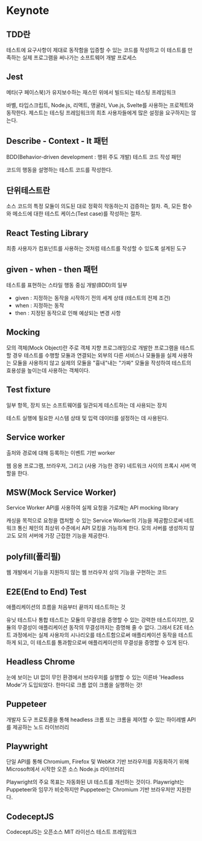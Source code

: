 # Keynote

## TDD란

테스트에 요구사항이 제대로 동작함을 입증할 수 있는 코드를 작성하고 이 테스트를 만족하는 실제 프로그램을 써나가는 소프트웨어 개발 프로세스

## Jest

메타(구 페이스북)가 유지보수하는 재스민 위에서 빌드되는 테스팅 프레임워크

바벨, 타입스크립트, Node.js, 리액트, 앵귤러, Vue.js, Svelte를 사용하는 프로젝트와 동작한다. 제스트는 테스팅 프레임워크의 최초 사용자들에게 많은 설정을 요구하지는 않는다.

## Describe - Context - It 패턴

BDD(Behavior-driven development : 행위 주도 개발) 테스트 코드 작성 패턴

코드의 행동을 설명하는 테스트 코드를 작성한다.

## 단위테스트란

소스 코드의 특정 모듈이 의도된 대로 정확히 작동하는지 검증하는 절차. 즉, 모든 함수와 메소드에 대한 테스트 케이스(Test case)를 작성하는 절차.

## React Testing Library

최종 사용자가 컴포넌트를 사용하는 것처럼 테스트를 작성할 수 있도록 설계된 도구

## given - when - then 패턴

테스트를 표현하는 스타일
행동 중심 개발(BDD)의 일부

- given : 지정하는 동작을 시작하기 전의 세계 상태 (테스트의 전제  조건)
- when : 지정하는 동작
- then : 지정된 동작으로 인해 예상되는 변경 사항

## Mocking

모의 객체(Mock Object)란 주로 객체 지향 프로그래밍으로 개발한 프로그램을 테스트 할 경우 테스트를 수행할 모듈과 연결되는 외부의 다른 서비스나 모듈들을 실제 사용하는 모듈을 사용하지 않고 실제의 모듈을 "흉내"내는 "가짜" 모듈을 작성하여 테스트의 효용성을 높이는데 사용하는 객체이다.

## Test fixture

일부 항목, 장치 또는 소프트웨어를 일관되게 테스트하는 데 사용되는 장치

테스트 실행에 필요한 시스템 상태 및 입력 데이터를 설정하는 데 사용된다.

## Service worker

출처와 경로에 대해 등록하는 이벤트 기반 worker

웹 응용 프로그램, 브라우저, 그리고 (사용 가능한 경우) 네트워크 사이의 프록시 서버 역할을 한다.

## MSW(Mock Service Worker)

Service Worker API를 사용하여 실제 요청을 가로채는 API mocking library

캐싱을 목적으로 요청을 캡처할 수 있는 Service Worker의 기능을 제공함으로써 네트워크 통신 체인의 최상위 수준에서 API 모킹을 가능하게 한다. 모의 서버를 생성하지 않고도 모의 서버에 가장 근접한 기능을 제공한다.

## polyfill(폴리필)

웹 개발에서 기능을 지원하지 않는 웹 브라우저 상의 기능을 구현하는 코드

## E2E(End to End) Test

애플리케이션의 흐름을 처음부터 끝까지 테스트하는 것

유닛 테스트나 통합 테스트는 모듈의 무결성을 증명할 수 있는 강력한 테스트이지만, 모듈의 무결성이 애플리케이션 동작의 무결성까지는 증명해 줄 수 없다. 그래서 E2E 테스트 과정에서는 실제 사용자의 시나리오를 테스트함으로써 애플리케이션 동작을 테스트하게 되고, 이 테스트를 통과함으로써 애플리케이션의 무결성을 증명할 수 있게 된다.

## Headless Chrome

눈에 보이는 UI 없이 무인 환경에서 브라우저를 실행할 수 있는 이른바 'Headless Mode'가 도입되었다. 한마디로 크롬 없이 크롬을 실행하는 것!

## Puppeteer

개발자 도구 프로토콜을 통해 headless 크롬 또는 크롬을 제어할 수 있는 하이레벨 API를 제공하는 노드 라이브러리

## Playwright

단일 API를 통해 Chromium, Firefox 및 WebKit 기반 브라우저를 자동화하기 위해 Microsoft에서 시작한 오픈 소스 Node.js 라이브러리

Playwright의 주요 목표는 자동화된 UI 테스트를 개선하는 것이다.
Playwright는 Puppeteer와 임무가 비슷하지만 Puppeteer는 Chromium 기반 브라우저만 지원한다.

## CodeceptJS

CodeceptJS는 오픈소스 MIT 라이선스 테스트 프레임워크
